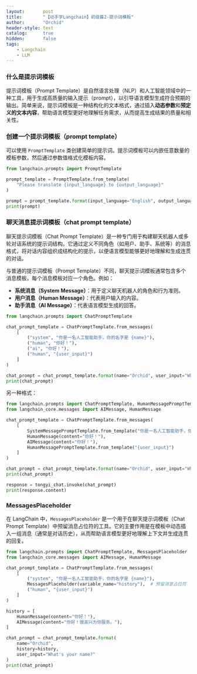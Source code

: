 ```yaml
---
layout:       post
title:        "【动手学Langchain】初级篇2-提示词模板"
author:       "Orchid"
header-style: text
catalog:      true
hidden:       false
tags:
    - Langchain
    - LLM
---
```


### 什么是提示词模板

提示词模板（Prompt Template）是自然语言处理（NLP）和人工智能领域中的一种工具，用于生成高质量的输入提示（prompt），以引导语言模型生成符合预期的输出。简单来说，提示词模板是一种结构化的文本格式，通过插入**动态参数**和**预定义的文本内容**，帮助语言模型更好地理解任务需求，从而提高生成结果的质量和相关性。

### 创建一个提示词模板（prompt template）

可以使用 `PromptTemplate` 类创建简单的提示词。提示词模板可以内嵌任意数量的模板参数，然后通过参数值格式化模板内容。

```python
from langchain.prompts import PromptTemplate

prompt_template = PromptTemplate.from_template(
    "Please translate {input_language} to {output_language}"
)

prompt = prompt_template.format(input_language="English", output_language="Chinese")
print(prompt)
```

### 聊天消息提示词模板（chat prompt template）

聊天提示词模板（Chat Prompt Template）是一种专门用于构建聊天机器人或多轮对话系统的提示词结构。它通过定义不同角色（如用户、助手、系统等）的消息格式，将对话内容组织成结构化的提示，以便语言模型能够更好地理解和生成连贯的对话。

与普通的提示词模板（Prompt Template）不同，聊天提示词模板通常包含多个消息模板，每个消息模板对应一个角色。例如：

- **系统消息（System Message）**：用于定义聊天机器人的角色和行为准则。
- **用户消息（Human Message）**：代表用户输入的内容。
- **助手消息（AI Message）**：代表语言模型生成的回答。

```python
from langchain.prompts import ChatPromptTemplate

chat_prompt_template = ChatPromptTemplate.from_messages(
    [
        ("system", "你是一名人工智能助手，你的名字是 {name}"),
        ("human", "你好！"),
        ("ai", "你好！"),
        ("human", "{user_input}")
    ]
)

chat_prompt = chat_prompt_template.format(name="Orchid", user_input="What's your name?")
print(chat_prompt)
```

另一种格式：

```python
from langchain.prompts import ChatPromptTemplate, HumanMessagePromptTemplate, AIMessagePromptTemplate
from langchain_core.messages import AIMessage, HumanMessage

chat_prompt_template = ChatPromptTemplate.from_messages(
    [
        SystemMessagePromptTemplate.from_template("你是一名人工智能助手，你的名字是 {name}"),
        HumanMessage(content="你好！"),
        AIMessage(content="你好！"),
        HumanMessagePromptTemplate.from_template("{user_input}")
    ]
)

chat_prompt = chat_prompt_template.format(name="Orchid", user_input="What's your name?")
print(chat_prompt)

response = tongyi_chat.invoke(chat_prompt)
print(response.content)
```

### MessagesPlaceholder

在 LangChain 中，`MessagesPlaceholder` 是一个用于在聊天提示词模板（Chat Prompt Template）中预留消息占位符的工具。它的主要作用是在模板中动态插入一组消息（通常是对话历史），从而帮助语言模型更好地理解上下文并生成连贯的回复。

```python
from langchain.prompts import ChatPromptTemplate, MessagesPlaceholder
from langchain_core.messages import AIMessage, HumanMessage

chat_prompt_template = ChatPromptTemplate.from_messages(
    [
        ("system", "你是一名人工智能助手，你的名字是 {name}"),
        MessagesPlaceholder(variable_name="history"),  # 预留消息占位符
        ("human", "{user_input}")
    ]
)

history = [
    HumanMessage(content="你好！"),
    AIMessage(content="你好！很高兴为你服务。"),
]

chat_prompt = chat_prompt_template.format(
    name="Orchid",
    history=history,
    user_input="What's your name?"
)
print(chat_prompt)
```

